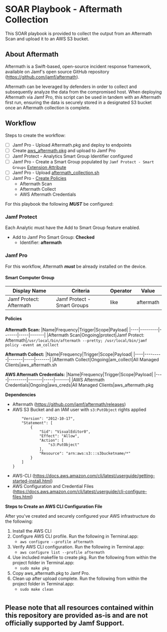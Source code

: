 # SOAR Playbook - Aftermath Collection

This SOAR playbook is provided to collect the output from an Aftermath Scan and upload it to an AWS S3 bucket.

## About Aftermath

Aftermath is a Swift-based, open-source incident response framework, available on Jamf's open source GitHub repository (https://github.com/jamf/aftermath).

Aftermath can be leveraged by defenders in order to collect and subsequently analyze the data from the compromised host. When deploying Aftermath via Jamf Pro, this script can be used in tandem with an Aftermath first run, ensuring the data is securely stored in a designated S3 bucket once an Aftermath collection is complete.

## Workflow

Steps to create the workflow:

- [ ] Jamf Pro - Upload Aftermath.pkg and deploy to endpoints
- [ ] Create [aws_aftermath.pkg](#aws_pkg) and upload to Jamf Pro 
- [ ] Jamf Protect - Analytics Smart Group Identifier configured
- [ ] Jamf Pro - Create a Smart Group populated by `Jamf Protect - Smart Groups` [Extension Attribute](https://docs.jamf.com/jamf-protect/documentation/Setting_Up_Analytic_Remediation_With_Jamf_Pro.html#task-7832) 
- [ ] Jamf Pro - Upload [aftermath_collection.sh](./aftermath_collection.sh)
- [ ] Jamf Pro - [Create Policies](#policies)
    - Aftermath Scan
    - Aftermath Collect
    - AWS Aftermath Credentials

For this playbook the following ***MUST*** be configured:

### Jamf Protect

Each Analytic must have the Add to Smart Group feature enabled. 

- Add to Jamf Pro Smart Group: **Checked**
    - Identifier: **aftermath**

### Jamf Pro

For this workflow, Aftermath ***must*** be already installed on the device.

#### Smart Computer Group

|Display Name|Criteria|Operator|Value|
|------------|--------|--------|-----|
|Jamf Protect: Aftermath|Jamf Protect - Smart Groups|like|aftermath

####  <a id="policies"></a>Policies

**Aftermath Scan:**
|Name|Frequency|Trigger|Scope|Payload|
|----|---------|-------|-----|-------|
|Aftermath Scan|Ongoing|protect|Jamf Protect: Aftermath|`/usr/local/bin/aftermath --pretty; /usr/local/bin/jamf policy -event am_collect`

**Aftermath Collect:**
|Name|Frequency|Trigger|Scope|Payload|
|----|---------|-------|-----|-------|
|Aftermath Collect|Ongoing|am_collect|All Managed Clients|aws_aftermath.sh

**AWS Aftermath Credentials:**
|Name|Frequency|Trigger|Scope|Payload|
|----|---------|-------|-----|-------|
|AWS Aftermath Credentials|Ongoing|aws_creds|All Managed Clients|aws_aftermath.pkg

**Dependencies**
- Aftermath (https://github.com/jamf/aftermath/releases)
- AWS S3 Bucket and an IAM user with `s3:PutObject` rights applied
    ```{
        "Version": "2012-10-17",
        "Statement": [
            {
                "Sid": "VisualEditor0",
                "Effect": "Allow",
                "Action": [
                    "s3:PutObject"
                ],
                "Resource": "arn:aws:s3:::s3bucketname/*"
            }
        ]
    }
    ```
- AWS-CLI (https://docs.aws.amazon.com/cli/latest/userguide/getting-started-install.html)
- AWS Configuration and Credential Files (https://docs.aws.amazon.com/cli/latest/userguide/cli-configure-files.html)



**<a id="aws_pkg"></a>Steps to Create an AWS CLI Configuration File**

After you've created and securely configured your AWS infrastructure do the following:
1. Install the AWS CLI 
2. Configure AWS CLI profile. Run the following in Terminal.app:
    - `aws configure --profile aftermath`
3. Verify AWS CLI configuration. Run the following in Terminal.app:
    - `aws configure list --profile aftermath`
3. Use included makefile to create pkg. Run the following from within the project folder in Terminal.app:
    - `sudo make pkg`
4. Copy aws_aftermath.pkg to Jamf Pro.
5. Clean up after upload complete. Run the following from within the project folder in Terminal.app:
    - `sudo make clean`
#
## Please note that all resources contained within this repository are provided as-is and are not officially supported by Jamf Support.
